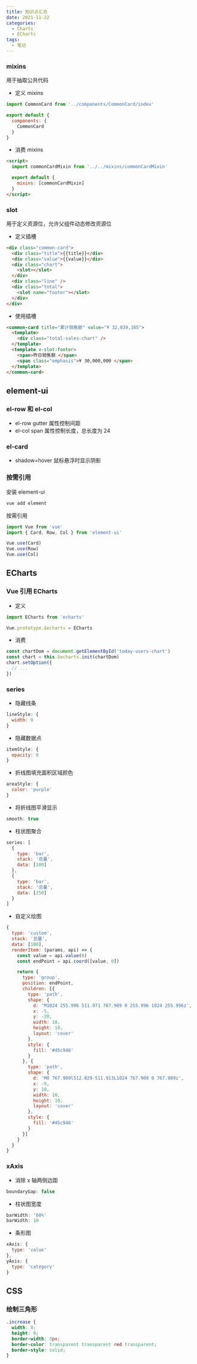 ```yaml
---
title: 知识点汇总
date: 2021-11-22
categories:
  - Charts
  - ECharts
tags:
  - 笔记
---
```


### mixins

用于抽取公共代码

- 定义 mixins

```js
import CommonCard from '../components/CommonCard/index'

export default {
  components: {
    CommonCard
  }
}
```

- 消费 mixins

```html
<script>
  import commonCardMixin from '../../mixins/commonCardMixin'

  export default {
    mixins: [commonCardMixin]
  }
</script>
```

### slot

用于定义资源位，允许父组件动态修改资源位

- 定义插槽

```html
<div class="common-card">
  <div class="title">{{title}}</div>
  <div class="value">{{value}}</div>
  <div class="chart">
    <slot></slot>
  </div>
  <div class="line" />
  <div class="total">
    <slot name="footer"></slot>
  </div>
</div>
```

- 使用插槽

```html
<common-card title="累计销售额" value="¥ 32,039,165">
  <template>
    <div class="total-sales-chart" />
  </template>
  <template v-slot:footer>
    <span>昨日销售额 </span>
    <span class="emphasis">¥ 30,000,000 </span>
  </template>
</common-card>
```

## element-ui

### el-row 和 el-col

- el-row gutter 属性控制间距
- el-col span 属性控制长度，总长度为 24

### el-card

- shadow=hover 鼠标悬浮时显示阴影

### 按需引用

安装 element-ui

```bash
vue add element
```

按需引用

```js
import Vue from 'vue'
import { Card, Row, Col } from 'element-ui'

Vue.use(Card)
Vue.use(Row)
Vue.use(Col)
```

## ECharts

### Vue 引用 ECharts

- 定义

```js
import ECharts from 'echarts'

Vue.prototype.$echarts = ECharts
```

- 消费

```js
const chartDom = document.getElementById('today-users-chart')
const chart = this.$echarts.init(chartDom)
chart.setOption({
  // ...
})
```

### series

- 隐藏线条

```js
lineStyle: {
  width: 0
}
```

- 隐藏数据点

```js
itemStyle: {
  opacity: 0
}
```

- 折线图填充面积区域颜色

```js
areaStyle: {
  color: 'purple'
}
```

- 将折线图平滑显示

```js
smooth: true
```

- 柱状图聚合

```js
series: [
  {
    type: 'bar',
    stack: '总量',
    data: [100]
  },
  {
    type: 'bar',
    stack: '总量',
    data: [250]
  }
]
```

- 自定义绘图

```js
{
  type: 'custom',
  stack: '总量',
  data: [100],
  renderItem: (params, api) => {
    const value = api.value(0)
    const endPoint = api.coord([value, 0])

    return {
      type: 'group',
      position: endPoint,
      children: [{
        type: 'path',
        shape: {
          d: 'M1024 255.996 511.971 767.909 0 255.996 1024 255.996z',
          x: -5,
          y: -20,
          width: 10,
          height: 10,
          layout: 'cover'
        },
        style: {
          fill: '#45c946'
        }
      }, {
        type: 'path',
        shape: {
          d: 'M0 767.909l512.029-511.913L1024 767.909 0 767.909z',
          x: -5,
          y: 10,
          width: 10,
          height: 10,
          layout: 'cover'
        },
        style: {
          fill: '#45c946'
        }
      }]
    }
  }
}
```

### xAxis

- 消除 x 轴两侧边距

```js
boundaryGap: false
```

- 柱状图宽度

```js
barWidth: '60%'
barWidth: 10
```

- 条形图

```js
xAxis: {
  type: 'value'
},
yAxis: {
  type: 'category'
}
```

## CSS

### 绘制三角形

```css
.increase {
  width: 0;
  height: 0;
  border-width: 3px;
  border-color: transparent transparent red transparent;
  border-style: solid;
}
```
